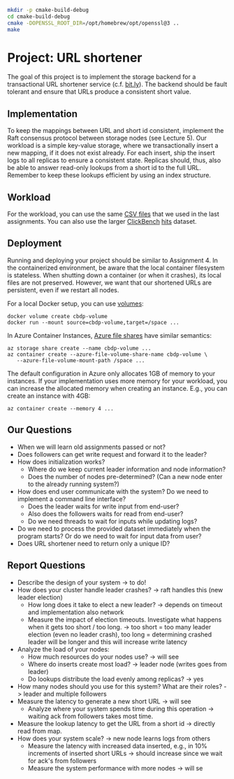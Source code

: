 ``` bash
mkdir -p cmake-build-debug
cd cmake-build-debug
cmake -DOPENSSL_ROOT_DIR=/opt/homebrew/opt/openssl@3 ..
make
```


# Project: URL shortener

The goal of this project is to implement the storage backend for a transactional URL shortener service (c.f. [bit.ly](https://bit.ly)).
The backend should be fault tolerant and ensure that URLs produce a consistent short value.

## Implementation

To keep the mappings between URL and short id consistent, implement the Raft consensus protocol between storage nodes (see Lecture 5).
Our workload is a simple key-value storage, where we transactionally insert a new mapping, if it does not exist already.
For each insert, ship the insert logs to all replicas to ensure a consistent state.
Replicas should, thus, also be able to answer read-only lookups from a short id to the full URL.
Remember to keep these lookups efficient by using an index structure.

## Workload

For the workload, you can use the same [CSV files](https://db.in.tum.de/teaching/ws2223/clouddataprocessing/data/filelist.csv) 
that we used in the last assignments.
You can also use the larger [ClickBench](https://github.com/ClickHouse/ClickBench) [hits](https://datasets.clickhouse.com/hits_compatible/hits.tsv.gz) dataset.

## Deployment

Running and deploying your project should be similar to Assignment 4.
In the containerized environment, be aware that the local container filesystem is stateless.
When shutting down a container (or when it crashes), its local files are not preserved.
However, we want that our shortened URLs are persistent, even if we restart all nodes.

For a local Docker setup, you can use [volumes](https://docs.docker.com/storage/volumes/):
```
docker volume create cbdp-volume
docker run --mount source=cbdp-volume,target=/space ...
```

In Azure Container Instances, [Azure file shares](https://learn.microsoft.com/en-us/azure/container-instances/container-instances-volume-azure-files) have similar semantics:
```
az storage share create --name cbdp-volume ...
az container create --azure-file-volume-share-name cbdp-volume \
   --azure-file-volume-mount-path /space ...
```

The default configuration in Azure only allocates 1GB of memory to your instances.
If your implementation uses more memory for your workload, you can increase the allocated memory when creating an instance.
E.g., you can create an instance with 4GB:
```
az container create --memory 4 ...
```

## Our Questions
* When we will learn old assignments passed or not?
* Does followers can get write request and forward it to the leader?
* How does initialization works?
  * Where do we keep current leader information and node information?
  * Does the number of nodes pre-determined? (Can a new node enter to the already running system?)
* How does end user communicate with the system? Do we need to implement a command line interface?
  * Does the leader waits for write input from end-user?
  * Also does the followers waits for read from end-user?
  * Do we need threads to wait for inputs while updating logs?
* Do we need to process the provided dataset immediately when the program starts? Or do we need to wait for input data from user?
* Does URL shortener need to return only a unique ID? 

## Report Questions

* Describe the design of your system -> to do!
* How does your cluster handle leader crashes? -> raft handles this (new leader election)
   * How long does it take to elect a new leader? -> depends on timeout and implementation also network
   * Measure the impact of election timeouts. Investigate what happens when it gets too short / too long. -> too short = too many leader election (even no leader crash), too long = determining crashed leader will be longer and this will increase write latency
* Analyze the load of your nodes:
   * How much resources do your nodes use? -> will see
   * Where do inserts create most load? -> leader node (writes goes from leader)
   * Do lookups distribute the load evenly among replicas? -> yes
* How many nodes should you use for this system? What are their roles? -> leader and multiple followers
* Measure the latency to generate a new short URL -> will see
   * Analyze where your system spends time during this operation -> waiting ack from followers takes most time.
* Measure the lookup latency to get the URL from a short id -> directly read from map.
* How does your system scale? -> new node learns logs from others
   * Measure the latency with increased data inserted, e.g., in 10% increments of inserted short URLs -> should increase since we wait for ack's from followers
   * Measure the system performance with more nodes -> will se
